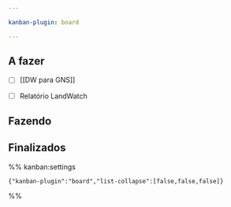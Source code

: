 ```yaml
---

kanban-plugin: board

---
```


## A fazer

- [ ] [[DW para GNS]]
- [ ] Relatório LandWatch


## Fazendo



## Finalizados





%% kanban:settings
```
{"kanban-plugin":"board","list-collapse":[false,false,false]}
```
%%